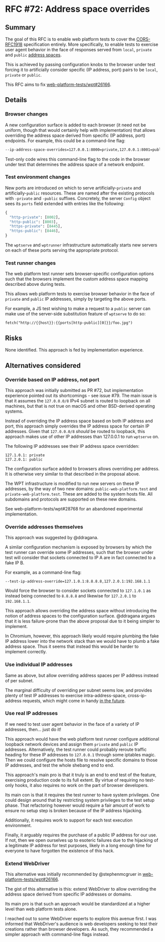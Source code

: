 # RFC #72: Address space overrides

## Summary

The goal of this RFC is to enable web platform tests to cover the
[CORS-RFC1918](https://wicg.github.io/cors-rfc1918) specification entirely.
More specifically, to enable tests to exercise user agent behavior in the face
of responses served from `local`, `private` and `public`
[address spaces](https://wicg.github.io/cors-rfc1918#address-space).

This is achieved by passing configuration knobs to the browser under test
forcing it to artificially consider specific (IP address, port) pairs to be
`local`, `private` or `public`.

This RFC aims to fix
[web-platform-tests/wpt#26166](https://github.com/web-platform-tests/wpt/issues/26166).

## Details

### Browser changes

A new configuration surface is added to each browser (it need not be uniform,
though that would certainly help with implementation) that allows overriding the
address space derived from specific (IP address, port) endpoints. For example,
this could be a command-line flag:

```sh
--ip-address-space-overrides=127.0.0.1:8000=private,127.0.0.1:8001=public
```

Test-only code wires this command-line flag to the code in the browser under
test that determines the address space of a network endpoint.

### Test environment changes

New ports are introduced on which to serve artificially-`private` and
artificially-`public` resources. These are named after the existing protocols
with `-private` and `-public` suffixes. Concretely, the server `Config` object
sees its `ports` field extended with entries like the following:

```python
{
  "http-private": [8002],
  "http-public": [8003],
  "https-private": [8445],
  "https-public": [8446],
}
```

The `wptserve` and `wptrunner` infrastructure automatically starts new servers
on each of these ports serving the appropriate protocol.

### Test runner changes

The web platform test runner sets browser-specific configuration options such
that the browsers implement the custom address space mapping described above
during tests.

This allows web platform tests to exercise browser behavior in the face of
`private` and `public` IP addresses, simply by targeting the above ports.

For example, a JS test wishing to make a request to a `public` server can
make use of the server-side substitution feature of `wptserve` to do so:

```
fetch("http://{{host}}:{{ports[http-public][0]}}/foo.jpg")
```

## Risks

None identified. This approach is fed by implementation experience.

## Alternatives considered

### Override based on IP address, not port

This approach was initially submitted as PR #72, but implementation experience
pointed out its shortcomings - see issue #79. The main issue is that it assumes
the `127.0.0.0/8` IPv4 subnet is routed to loopback on all machines, but that is
not true on macOS and other BSD-derived operating systems.

Instead of overriding the IP address space based on both IP address and port,
this approach simply overrides the IP address space for certain IP addresses.
Given that `127.0.0.0/8` *should* be routed to loopback, this approach makes use
of other IP addresses than 127.0.0.1 to run `wptserve` on.

The following IP addresses see their IP address space overridden:

```
127.1.0.1: private
127.2.0.1: public
```

The configuration surface added to browsers allows overriding per address. It
is otherwise very similar to that described in the proposal above.

The WPT infrastructure is modified to run new servers on these IP addresses, by
the way of two new domains: `public-web-platform.test` and
`private-web-platform.test`. These are added to the system hosts file. All
subdomains and protocols are supported on these new domains.

See web-platform-tests/wpt#28768 for an abandoned experimental implementation.

### Override addresses themselves

This approach was suggested by @ddragana.

A similar configuration mechanism is exposed by browsers by which the test
runner can override some IP addresses, such that the browser under test will
consider that sockets connected to IP A are in fact connected to a fake IP B.

For example, as a command-line flag:

```
--test-ip-address-override=127.1.0.1:8.8.8.8,127.2.0.1:192.168.1.1
```

Would force the browser to consider sockets connected to `127.1.0.1` as instead
being connected to `8.8.8.8` and likewise for `127.2.0.1` to `192.168.1.1`.

This approach allows overriding the address space without introducing the notion
of address spaces to the configuration surface. @ddragana argues that it is less
failure-prone than the above proposal due to it being simpler to implement.

In Chromium, however, this approach likely would require plumbing the fake IP
address lower into the network stack than we would have to plumb a fake address
space. Thus it seems that instead this would be harder to implement correctly.

### Use individual IP addresses

Same as above, but allow overriding address spaces per IP address instead of
per subnet.

The marginal difficulty of overriding per subnet seems low, and provides plenty
of test IP addresses to exercise intra-address-space, cross-ip-address requests,
which might come in handy [in the
future](https://github.com/WICG/cors-rfc1918/pull/1#issuecomment-721110250).

### Use real IP addresses

If we need to test user agent behavior in the face of a variety of IP addresses,
then... just do it!

This approach would have the web platform test runner configure additional
loopback network devices and assign them `private` and `public` IP addresses.
Alternatively, the test runner could probably reroute traffic heading for these
IP addresses to `127.0.0.1` through some iptables magic. Then we could configure
the hosts file to resolve specific domains to those IP addresses, and test the
whole shebang end to end.

This approach's main pro is that it truly is an end to end test of the feature,
exercising production code to its full extent. By virtue of requiring no
test-only hooks, it also requires no work on the part of browser developers.

Its main con is that it requires the test runner to have system privileges. One
could design around that by restricting system privileges to the test setup
phase. That refactoring however would require a fair amount of work to ensure no
setup step is broken because of the IP address hijacking.

Additionally, it requires work to support for each test execution environment.

Finally, it arguably requires the purchase of a public IP address for our use.
If not, then we open ourselves up to esoteric failures due to the hijacking of a
legitimate IP address for test purposes, likely in a long enough time for
everyone to have forgotten the existence of this hack.

### Extend WebDriver

This alternative was initially recommended by @stephenmcgruer in
[web-platform-tests/wpt#26166](https://github.com/web-platform-tests/wpt/issues/26166).

The gist of this alternative is this: extend WebDriver to allow overriding
the address space derived from specific IP addresses or domains.

Its main pro is that such an approach would be standardized at a higher level
than web platform tests alone.

I reached out to some WebDriver experts to explore this avenue first. I was
informed that WebDriver's audience is web developers seeking to test their
creations rather than browser developers. As such, they recommended a simpler
approach with command-line flags instead.
